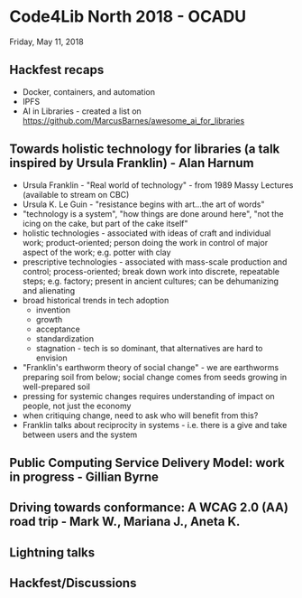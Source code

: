 # Code4Lib North 2018 - OCADU

Friday, May 11, 2018

## Hackfest recaps

- Docker, containers, and automation
- IPFS
- AI in Libraries - created a list on https://github.com/MarcusBarnes/awesome_ai_for_libraries


## Towards holistic technology for libraries (a talk inspired by Ursula Franklin) - Alan Harnum

- Ursula Franklin - "Real world of technology" - from 1989 Massy Lectures (available to stream on CBC)
- Ursula K. Le Guin - "resistance begins with art...the art of words"
- "technology is a system", "how things are done around here", "not the icing on the cake, but part of the cake itself"
- holistic technologies - associated with ideas of craft and individual work; product-oriented; person doing the work in control of major aspect of the work; e.g. potter with clay
- prescriptive technologies - associated with mass-scale production and control; process-oriented; break down work into discrete, repeatable steps; e.g. factory; present in ancient cultures; can be dehumanizing and alienating
- broad historical trends in tech adoption
  - invention
  - growth 
  - acceptance
  - standardization
  - stagnation - tech is so dominant, that alternatives are hard to envision
- "Franklin's earthworm theory of social change" - we are earthworms preparing soil from below; social change comes from seeds growing in well-prepared soil
- pressing for systemic changes requires understanding of impact on people, not just the economy
- when critiquing change, need to ask who will benefit from this?
- Franklin talks about reciprocity in systems - i.e. there is a give and take between users and the system


## Public Computing Service Delivery Model: work in progress - Gillian Byrne



## Driving towards conformance: A WCAG 2.0 (AA) road trip - Mark W., Mariana J., Aneta K.


## Lightning talks



## Hackfest/Discussions
